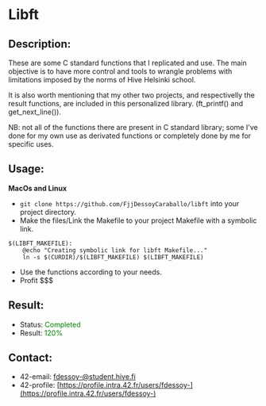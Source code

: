 # Libft
## Description:
These are some C standard functions that I replicated and use. The main objective is to have more control and tools to wrangle problems with limitations imposed by the norms of Hive Helsinki school.

It is also worth mentioning that my other two projects, and respectivelly the result functions, are included in this personalized library. (ft_printf() and get_next_line()).

NB: not all of the functions there are present in C standard library; some I've done for my own use as derivated functions or completely done by me for specific uses.

## Usage:
**MacOs and Linux**
- `git clone https://github.com/FjjDessoyCaraballo/libft` into your project directory.
- Make the files/Link the Makefile to your project Makefile with a symbolic link.
```
$(LIBFT_MAKEFILE):
	@echo "Creating symbolic link for libft Makefile..."
	ln -s $(CURDIR)/$(LIBFT_MAKEFILE) $(LIBFT_MAKEFILE)
```
- Use the functions according to your needs.
- Profit $$$

## Result:
- Status: <span style="color:green">Completed</span>
- Result: <span style="color:green">120%</span>

## Contact: 
- 42-email: fdessoy-@student.hive.fi
- 42-profile: [https://profile.intra.42.fr/users/fdessoy-](https://profile.intra.42.fr/users/fdessoy-)
